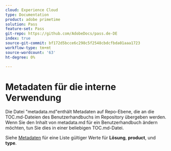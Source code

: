 ```yaml
---
cloud: Experience Cloud
type: Documentation
product: adobe primetime
solution: Pass
feature-set: Pass
git-repo: https://github.com/AdobeDocs/pass.de-DE
index: true
source-git-commit: bf172d5bcce6c298c5f2548cbdcfbda01aaa1723
workflow-type: tm+mt
source-wordcount: '63'
ht-degree: 0%

---
```



# Metadaten für die interne Verwendung

Die Datei &quot;metadata.md&quot;enthält Metadaten auf Repo-Ebene, die an die TOC.md-Dateien des Benutzerhandbuchs im Repository übergeben werden. Wenn Sie den Inhalt von metadata.md für ein Benutzerhandbuch ändern möchten, tun Sie dies in einer beliebigen TOC.md-Datei.

Siehe [Metadaten](https://experienceleague.adobe.com/docs/authoring-guide-exl/using/editing/user-guide-setup/metadata.html) für eine Liste gültiger Werte für **Lösung**, **product**, und **type**.
